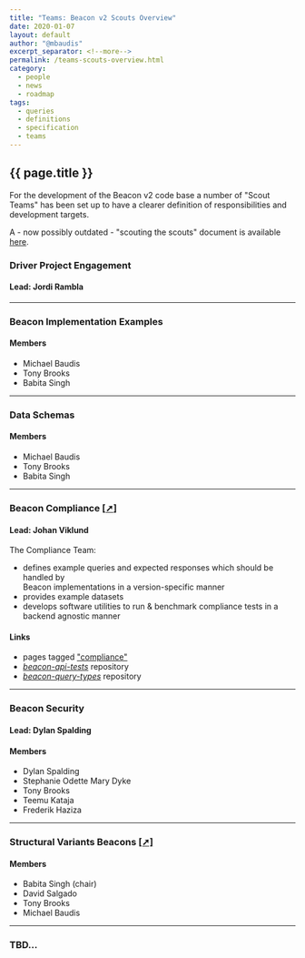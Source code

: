 ```yaml
---
title: "Teams: Beacon v2 Scouts Overview"
date: 2020-01-07
layout: default
author: "@mbaudis"
excerpt_separator: <!--more-->
permalink: /teams-scouts-overview.html
category:
  - people
  - news
  - roadmap
tags:
  - queries
  - definitions
  - specification
  - teams
---
```


## {{ page.title }}

For the development of the Beacon v2 code base a number of "Scout Teams" has
been set up to have a clearer definition of responsibilities and development 
targets.

<!--more-->

A - now possibly outdated - "scouting the scouts" document is available [here](https://docs.google.com/document/d/1Mpi0C3wtzcx33ZQwwZ2bI6GV6eTUd27dC6kAgHEqik0/edit#).

### Driver Project Engagement

#### Lead: Jordi Rambla

---- 

### Beacon Implementation Examples

#### Members

* Michael Baudis
* Tony Brooks
* Babita Singh

---- 

### Data Schemas

#### Members

* Michael Baudis
* Tony Brooks
* Babita Singh

----

### Beacon Compliance [[➚](/teams/compliance.html)]

#### Lead: Johan Viklund

The Compliance Team:

* defines example queries and expected responses which should be handled by  
Beacon implementations in a version-specific manner
* provides example datasets
* develops software utilities to run & benchmark compliance tests in a backend 
agnostic manner

#### Links

* pages tagged ["compliance"](/tags/compliance.html)
* [_beacon-api-tests_](https://github.com/NBISweden/beacon-api-tests) repository
* [_beacon-query-types_](https://github.com/ga4gh-beacon/beacon-query-types/) repository

----

### Beacon Security

#### Lead: Dylan Spalding

#### Members

* Dylan Spalding
* Stephanie Odette Mary Dyke
* Tony Brooks
* Teemu Kataja
* Frederik Haziza

----

### Structural Variants Beacons [[➚]](/teams/structural-variants.html)

#### Members

* Babita Singh (chair)
* David Salgado
* Tony Brooks
* Michael Baudis

----

### TBD...

